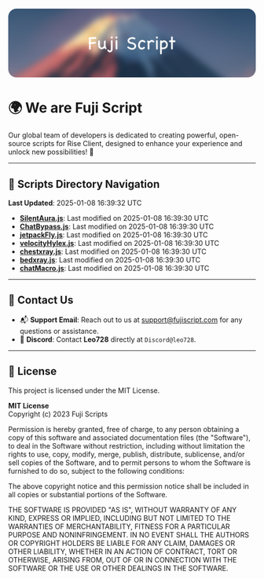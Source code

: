 ![Banner](.github/b.webp)

# 🌍 **We are Fuji Script**

Our global team of developers is dedicated to creating powerful, open-source scripts for Rise Client, designed to enhance your experience and unlock new possibilities! 🌟

---
<!-- SCRIPTS_NAVIGATION_START -->
## 📂 **Scripts Directory Navigation**

**Last Updated**: 2025-01-08 16:39:32 UTC

- **[SilentAura.js](scripts/SilentAura.js)**: Last modified on 2025-01-08 16:39:30 UTC
- **[ChatBypass.js](scripts/ChatBypass.js)**: Last modified on 2025-01-08 16:39:30 UTC
- **[jetpackFly.js](scripts/jetpackFly.js)**: Last modified on 2025-01-08 16:39:30 UTC
- **[velocityHylex.js](scripts/velocityHylex.js)**: Last modified on 2025-01-08 16:39:30 UTC
- **[chestxray.js](scripts/chestxray.js)**: Last modified on 2025-01-08 16:39:30 UTC
- **[bedxray.js](scripts/bedxray.js)**: Last modified on 2025-01-08 16:39:30 UTC
- **[chatMacro.js](scripts/chatMacro.js)**: Last modified on 2025-01-08 16:39:30 UTC

<!-- SCRIPTS_NAVIGATION_END -->

---

## 💬 **Contact Us**  
- 📬 **Support Email**: Reach out to us at [support@fujiscript.com](mailto:support@fujiscript.com) for any questions or assistance.  
- 💬 **Discord**: Contact **Leo728** directly at `Discord@leo728`.

---

## 📜 **License**

This project is licensed under the MIT License.  

**MIT License**  
Copyright (c) 2023 Fuji Scripts  

Permission is hereby granted, free of charge, to any person obtaining a copy of this software and associated documentation files (the "Software"), to deal in the Software without restriction, including without limitation the rights to use, copy, modify, merge, publish, distribute, sublicense, and/or sell copies of the Software, and to permit persons to whom the Software is furnished to do so, subject to the following conditions:  

The above copyright notice and this permission notice shall be included in all copies or substantial portions of the Software.  

THE SOFTWARE IS PROVIDED "AS IS", WITHOUT WARRANTY OF ANY KIND, EXPRESS OR IMPLIED, INCLUDING BUT NOT LIMITED TO THE WARRANTIES OF MERCHANTABILITY, FITNESS FOR A PARTICULAR PURPOSE AND NONINFRINGEMENT. IN NO EVENT SHALL THE AUTHORS OR COPYRIGHT HOLDERS BE LIABLE FOR ANY CLAIM, DAMAGES OR OTHER LIABILITY, WHETHER IN AN ACTION OF CONTRACT, TORT OR OTHERWISE, ARISING FROM, OUT OF OR IN CONNECTION WITH THE SOFTWARE OR THE USE OR OTHER DEALINGS IN THE SOFTWARE.  
